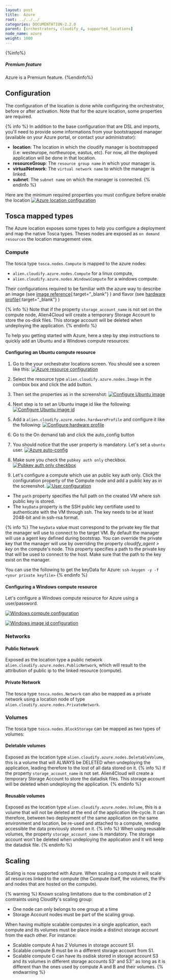 ```yaml
---
layout: post
title:  Azure
root: ../../../
categories: DOCUMENTATION-2.2.0
parent: [orchestrators, cloudify_4, supported_locations]
node_name: azure
weight: 1000
---
```


{%info%}
<h5>Premium feature</h5>
Azure is a Premium feature.
{%endinfo%}

## Configuration
The configuration of the location is done while configuring the orchestrator, before or after activation.
Note that for the azure location, some properties are required.

{% info %}
In addition to the base configuration that are DSL and imports, you'll need to provide some informations from your bootstrapped manager (available on your Azure portal, or contact your administrator):

  - __location__: The location in which the cloudify manager is bootstrapped (i.e: westeurope, northeurope, eastus, etc). For now, all the deployed application will be done in that location.
  - __resourceGroup__: The `resource group name` in which your manager is.
  - __virtualNetwork__: The `virtual network name` to which the manager is linked.
  - __subnet__: The `subnet name` on which the manager is connected.
{% endinfo %}

Here are the minimum required properties you must configure before enable the location
[![Azure location configuration][config_location_azure]][config_location_azure]

## Tosca mapped types
The Azure location exposes some types to help you configure a deployment and map the native Tosca types. Theses nodes are exposed as `on demand resources` the location management view.

### Compute
The tosca type `tosca.nodes.Compute` is mapped to the azure nodes:

 - `alien.cloudify.azure.nodes.Compute` for a linux compute,
 - `alien.cloudify.azure.nodes.WindowsCompute` for a windows compute.

Their configurations required to be familiar with the azure way to describe an image (see  [image reference](https://msdn.microsoft.com/en-us/library/azure/mt163591.aspx#bk_imageref){:target="_blank"} ) and flavor  (see [hardware profile](https://msdn.microsoft.com/en-us/library/azure/mt163591.aspx#bk_hardware){:target="_blank"} )

{% info %}
Note that if the property `storage_account_name` is not set on the compute node, Alien4Cloud will create a temporary Storage Account to store the os-disk files.
This storage account will be deleted when undeploying the application.
{% endinfo %}

To help you getting started with Azure, here a step by step instructions to quickly add an Ubuntu and a Windows compute resources:

#### Configuring an Ubuntu compute resource

1. Go to the your orchestrator locations screen. You should see a screen like this:
[![Azure resource configuration][resource_configuration]][resource_configuration]

2. Select the resource type `alien.cloudify.azure.nodes.Image` in the combox box and click the add button.

3. Then set the properties as in the screenshot:
[![Configure Ubuntu image][resource_image_ubuntu]][resource_image_ubuntu]

4. Next step is to set an Ubuntu image id like the following:
[![Configure Ubuntu image id][resource_image_ubuntu_id]][resource_image_ubuntu_id]

5. Add a `alien.cloudify.azure.nodes.hardwareProfile` and configure it like the following:
[![Configure hardware profile][resource_hardware_medium]][resource_hardware_medium]

6. Go to the On demand tab and click the auto_config button

7. You should notice that the user property is mandatory. Let's set a `ubuntu` user.
[![Azure auto-config][on_demand_resource_auto_config]][on_demand_resource_auto_config]

8.  Make sure you check the `pubkey auth only` checkbox.
[![Pubkey auth only checkbox][on_demand_resource_ubuntu_pubkey_auth_only]][on_demand_resource_ubuntu_pubkey_auth_only]

9. Let's configure a compute which use an public key auth only. Click the configuration property of the Compute node and add a public key as in the screenshot.
[![User configuration][on_demand_resource_ubuntu_user_config]][on_demand_resource_ubuntu_user_config]
- The `path` property specifies the full path on the created VM where ssh public key is stored.
- The `keyData` property is the SSH public key certifiate used to authenticate with the VM through ssh. The key needs to be at least 2048-bit and in ssh-rsa format.

{% info %}
The `keyData` value must correspond to the private key file that the manager will use to connect to the target VM.
By default the manager will use a agent key defined during bootstrap. You can override the private key that the manager will use by overriding the property _cloudify_agent > key_ on the compute's node. This property specifies a path to the private key that will be used to connect to the host. Make sure that the path to the key exist on the manager.

You can use the following to get the keyData for Azure: `ssh-keygen -y -f <your private keyfile>`
{% endinfo %}

#### Configuring a Windows compute resource

Let's configure a Windows compute resource for Azure using a user/password.

[![Windows compute configuration][ondemand_resource_windows]][ondemand_resource_windows]

[![Windows image id configuration][ondemand_resource_windows_imageid]][ondemand_resource_windows_imageid]

### Networks

#### Public Network
Exposed as the location type a public network `alien.cloudify.azure.nodes.PublicNetwork`, which will result to the attribution of public ip to the linked resource (compute).

#### Private Network
The tosca type `tosca.nodes.Network` can also be mapped as a private network using a location node of type `alien.cloudify.azure.nodes.PrivateNetwork`.

### Volumes

The tosca type `tosca.nodes.BlockStorage` can be mapped as two types of volumes:

#### Deletable volumes
Exposed as the location type `alien.cloudify.azure.nodes.DeletableVolume`, this is a volume that will ALWAYS be DELETED when undeploying the application, leading therefore to the lost of all data stored on it.
{% info %}
If the property `storage_account_name` is not set. Alien4Cloud will create a temporary Storage Account to store the datadisk files.
This storage account will be deleted when undeploying the application.
{% endinfo %}

#### Reusable volumes
Exposed as the location type `alien.cloudify.azure.nodes.Volume`, this is a volume that will not be deleted at the end of the application life-cycle. It can therefore, between two deployment of the same application on the same environment and location, be re-used and attached to a compute, rending accessible the data previously stored on it.
{% info %}
When using reusable volumes, the property `storage_account_name` is mandatory.
The storage account won't be deleted when undeploying the application and it will keep the datadisk file.
{% endinfo %}

## Scaling
Scaling is now supported with Azure.
When scaling a compute it will scale all resources linked to the compute (the Compute itself, the volumes, the IPs and nodes that are hosted on the compute).

{% warning %}
Known scaling limitations due to the combination of 2 contraints using Cloudify's scaling group:

  - One node can only belongs to one group at a time
  - Storage Account nodes must be part of the scaling group.

When having multiple scalable computes in a single application, each compute and its volumes must be place inside a distinct storage account from the each other.
For instance:

- Scalable compute A has 2 Volumes in storage account S1.
- Scalable compute B must be in a different storage account from S1.
- Scalable compute C can have its osdisk stored in storage account S3 and its volumes in different storage accounts S3' and S3'' as long as it is different than the ones used by compute A and B and their volumes.
{% endwarning %}

[config_location_azure]: ../../images/cloudify3_driver/config_location_azure.png  "Azure location configuration"
[resource_configuration]: ../../images/cloudify3_driver/azure_resource_configuration.png "Azure Resource configuration"
[resource_image_ubuntu]: ../../images/cloudify3_driver/azure_resource_image_ubuntu.png "Configure Ubuntu image"
[resource_image_ubuntu_id]: ../../images/cloudify3_driver/azure_resource_image_ubuntu_id.png "Configure Ubuntu image id"
[resource_hardware_medium]: ../../images/cloudify3_driver/azure_resource_hardware_medium.png "Configure hardware profile"
[on_demand_resource_auto_config]: ../../images/cloudify3_driver/azure_ondemand_resource_auto_config.png "Azure auto-config"
[on_demand_resource_ubuntu_user_config]: ../../images/cloudify3_driver/azure_ondemand_resource_ubuntu_user_config.png "User configuration"
[on_demand_resource_ubuntu_pubkey_auth_only]: ../../images/cloudify3_driver/azure_ondemand_resource_ubuntu_pubkey_auth_only.png "Pubkey auth only checkbox"
[ondemand_resource_windows]: ../../images/cloudify3_driver/azure_ondemand_resource_windows.png "Windows compute configuration"
[ondemand_resource_windows_imageid]: ../../images/cloudify3_driver/azure_ondemand_resource_windows_imageid.png "Windows image id configuration"
